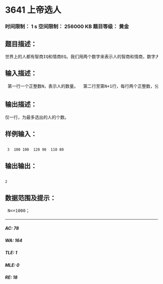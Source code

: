 # 3641 上帝选人   
### 时间限制： 1 s     空间限制： 256000 KB     题目等级： 黄金  
## 题目描述：  

<pre>
世界上的人都有智商IQ和情商EQ。我们用两个数字来表示人的智商和情商，数字大就代表其相应智商或情商高。现在你面前有N个人，这N个人的智商和情商均已知，请你选择出尽量多的人，要求选出的人中不存在任意两人i和j，i的智商大于j的智商但i的情商小于j的情商。
</pre>
  
  
## 输入描述：  

<pre>
 第一行一个正整数N，表示人的数量。  第二行至第N+1行，每行两个正整数，分别表示每个人的智商和情商。   
</pre>
  
  
## 输出描述：  

<pre>
仅一行，为最多选出的人的个数。
</pre>
  
  
## 样例输入：  

<pre><code>
 3  100 100  120 90  110 80   
</code></pre>
  
  
## 输出输出：  

<pre><code>
<nobr>2 </nobr>
</code></pre>
  
  
## 数据范围及提示：  

<pre>
 N<=1000；   
</pre>
  
  
***  

##### AC: 78  
##### WA: 164  
##### TLE: 1  
##### MLE: 0  
##### RE: 18  
